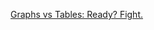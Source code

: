 [Graphs vs Tables: Ready? Fight.](https://github.com/denisekgosnell/slide-decks/data-day-2017/graphsVtables/index.html)

